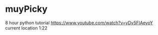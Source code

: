 # muyPicky

8 hour python tutorial 
https://www.youtube.com/watch?v=yDv5FIAeyoY
current location 1:22
